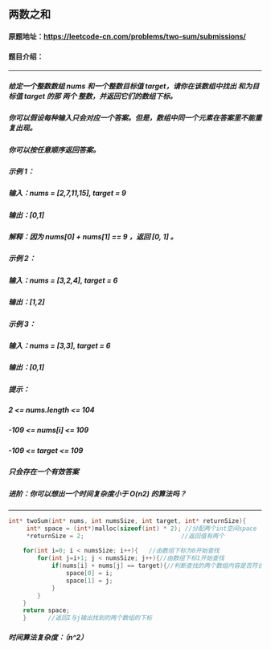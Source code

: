 ## 两数之和

#### 原题地址：https://leetcode-cn.com/problems/two-sum/submissions/



#### 题目介绍：

------



##### 给定一个整数数组 nums 和一个整数目标值 target，请你在该数组中找出 和为目标值 target  的那 两个 整数，并返回它们的数组下标。

##### 你可以假设每种输入只会对应一个答案。但是，数组中同一个元素在答案里不能重复出现。

##### 你可以按任意顺序返回答案。

 

##### 示例 1：

##### 输入：nums = [2,7,11,15], target = 9

##### 输出：[0,1]

##### 解释：因为 nums[0] + nums[1] == 9 ，返回 [0, 1] 。

##### 示例 2：

##### 输入：nums = [3,2,4], target = 6

##### 输出：[1,2]

##### 示例 3：

##### 输入：nums = [3,3], target = 6

##### 输出：[0,1]

##### 提示：

##### 2 <= nums.length <= 104

##### -109 <= nums[i] <= 109

##### -109 <= target <= 109

##### 只会存在一个有效答案

##### 进阶：你可以想出一个时间复杂度小于 O(n2) 的算法吗？

------



```cpp
int* twoSum(int* nums, int numsSize, int target, int* returnSize){
     int* space = (int*)malloc(sizeof(int) * 2); //分配两个int空间space
     *returnSize = 2;                           //返回值有两个
 
    for(int i=0; i < numsSize; i++){   //由数组下标为0开始查找
        for(int j=i+1; j < numsSize; j++){//由数组下标1开始查找
            if(nums[i] + nums[j] == target){//判断查找的两个数组内容是否符合target
                space[0] = i;
                space[1] = j;
            }
        }
    }
    return space;
    }      //返回I与j输出找到的两个数组的下标

```

##### 时间算法复杂度：（n^2）

